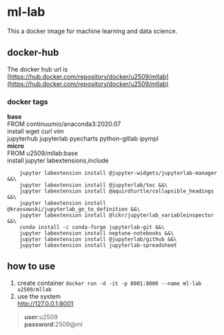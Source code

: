 # ml-lab
This a docker image for machine learning and data science.

## docker-hub
The docker hub url is [https://hub.docker.com/repository/docker/u2509/mllab](https://hub.docker.com/repository/docker/u2509/mllab)
### docker tags
**base**  
FROM continuumio/anaconda3:2020.07  
install wget curl vim    
jupyterhub jupyterlab pyecharts python-gitlab ipympl  
**micro**   
FROM u2509/mllab:base  
install jupyter labextensions,include   
```
    jupyter labextension install @jupyter-widgets/jupyterlab-manager &&\    
    jupyter labextension install @jupyterlab/toc &&\ 
    jupyter labextension install @aquirdturtle/collapsible_headings &&\
    jupyter labextension install @krassowski/jupyterlab_go_to_definition &&\    
    jupyter labextension install @lckr/jupyterlab_variableinspector &&\   
    conda install -c conda-forge jupyterlab-git &&\
    jupyter labextension install neptune-notebooks &&\
    jupyter labextension install @jupyterlab/github &&\
    jupyter labextension install jupyterlab-spreadsheet
```   
## how to use
1. create container
`docker run -d -it -p 8001:8000 --name ml-lab  u2509/mllab`
1. use the system  
http://127.0.0.1:8001  
>**user**:u2509  
**password**:2509@ml

